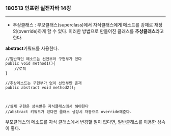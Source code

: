 ### 180513 인프런 실전자바 14강
-----
- 추상클래스 : 부모클래스(superclass)에서 자식클래스에게 메소드를 강제로 재정의(override)하게 할 수 있다. 이러한 방법으로 만들어진 클래스를 **추상클래스**라고한다.

**abstract**키워드를 사용한다.      
```
//일반적인 메소드는 선언부와 구현부가 있다
public void method1(){
    //로직
}

//추상메소드는 구현부가 없이 선언부만 존재
public abstract void method2();



//실제 구현은 상속받은 자식클래스에서 해야한다
//abstract 키워드가 있다면 클래스 생성시 자동으로 override해준다.

```
부모클래스의 메소드를 자식 클래스에서 변경할 일이 없다면, 일반클래스를 이용한 상속이 좋다. 